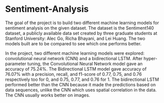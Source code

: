 # Sentiment-Analysis

The goal of the project is to build two different machine learning models for sentiment analysis on the given dataset. The dataset is the Sentiment140 dataset, a publicly available data set created by three graduate students at Stanford University: Alec Go, Richa Bhayani, and Lei Huang. The two models built are to be compared to see which one performs better.


In the project, two different machine learning models were explored: convolutional neural network (CNN) and a bidirectional LSTM. After hyper-parameter tuning, the Convolutional Neural Network model gave an accuracy of 75.24%. The Bidirectional LSTM model gave accuracy of 76.07% with a precision, recall, and f1-score of 0.77, 0.75, and 0.76 respectively too for 0, and 0.75, 0.77, and 0.76 for 1. The bidirectional LSTM performed better than the CNN because it made the predictions based on data sequences, unlike the CNN which uses spatial correlation in the data. The CNN usually works better on images.
